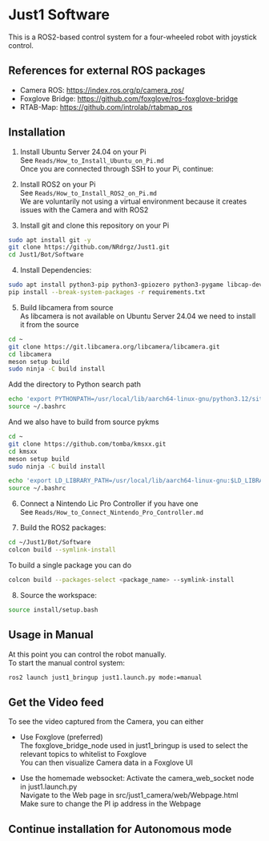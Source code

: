 # Just1 Software

This is a ROS2-based control system for a four-wheeled robot with joystick control.

## References for external ROS packages
- Camera ROS: https://index.ros.org/p/camera_ros/
- Foxglove Bridge: https://github.com/foxglove/ros-foxglove-bridge
- RTAB-Map: https://github.com/introlab/rtabmap_ros

## Installation

1. Install Ubuntu Server 24.04 on your Pi <br>
See `Reads/How_to_Install_Ubuntu_on_Pi.md` <br>
Once you are connected through SSH to your Pi, continue: <br>

2. Install ROS2 on your Pi <br>
See `Reads/How_to_Install_ROS2_on_Pi.md` <br>
We are voluntarily not using a virtual environment because it creates issues with the Camera and with ROS2 <br>

3. Install git and clone this repository on your Pi <br>
```bash
sudo apt install git -y
git clone https://github.com/NRdrgz/Just1.git
cd Just1/Bot/Software
```

4. Install Dependencies: <br>
```bash
sudo apt install python3-pip python3-gpiozero python3-pygame libcap-dev ninja-build libyaml-dev python3-yaml python3-ply python3-jinja2 meson libdrm ros-jazzy-foxglove-bridge python3-smbus i2c-tools ros-jazzy-rtabmap-ros
pip install --break-system-packages -r requirements.txt
```
5. Build libcamera from source <br>
As libcamera is not available on Ubuntu Server 24.04 we need to install it from the source
```bash
cd ~
git clone https://git.libcamera.org/libcamera/libcamera.git
cd libcamera
meson setup build
sudo ninja -C build install
```
Add the directory to Python search path
```bash
echo 'export PYTHONPATH=/usr/local/lib/aarch64-linux-gnu/python3.12/site-packages:$PYTHONPATH' >> ~/.bashrc
source ~/.bashrc
```

And we also have to build from source pykms
```bash
cd ~
git clone https://github.com/tomba/kmsxx.git
cd kmsxx
meson setup build
sudo ninja -C build install
```
```bash
echo 'export LD_LIBRARY_PATH=/usr/local/lib/aarch64-linux-gnu:$LD_LIBRARY_PATH' >> ~/.bashrc
source ~/.bashrc
```

6. Connect a Nintendo Lic Pro Controller if you have one <br>
See `Reads/How_to_Connect_Nintendo_Pro_Controller.md` <br>

7. Build the ROS2 packages: <br>
```bash
cd ~/Just1/Bot/Software
colcon build --symlink-install
```

To build a single package you can do <br>
```bash
colcon build --packages-select <package_name> --symlink-install
```

8. Source the workspace: <br>
```bash
source install/setup.bash
```

## Usage in Manual
At this point you can control the robot manually. <br>
To start the manual control system: <br>

```bash
ros2 launch just1_bringup just1.launch.py mode:=manual
```

## Get the Video feed
To see the video captured from the Camera, you can either
- Use Foxglove (preferred) <br>
The foxglove_bridge_node used in just1_bringup is used to select the relevant topics to whitelist to Foxglove <br>
You can then visualize Camera data in a Foxglove UI <br>

- Use the homemade websocket:
Activate the camera_web_socket node in just1.launch.py <br>
Navigate to the Web page in src/just1_camera/web/Webpage.html <br>
Make sure to change the PI ip address in the Webpage <br>

## Continue installation for Autonomous mode



